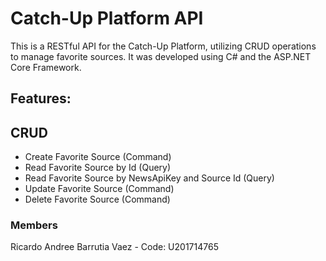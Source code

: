 
# Catch-Up Platform API
This is a RESTful API for the Catch-Up Platform, utilizing CRUD operations to manage favorite sources. It was developed using C# and the ASP.NET Core Framework.
 
## Features:

## CRUD
- Create Favorite Source (Command)
- Read Favorite Source by Id (Query)
- Read Favorite Source by NewsApiKey and Source Id (Query)
- Update Favorite Source (Command)
- Delete Favorite Source (Command)

### Members 
Ricardo Andree Barrutia Vaez  - Code: U201714765